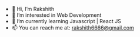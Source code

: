 - 👋 Hi, I’m Rakshith
- 👀 I’m interested in Web Development
- 🌱 I’m currently learning Javascript | React JS
- 📫 You can reach me at: rakshith6666@gmail.com 

<!---
RakshithBhat03/RakshithBhat03 is a ✨ special ✨ repository because its `README.md` (this file) appears on your GitHub profile.
You can click the Preview link to take a look at your changes.
--->
